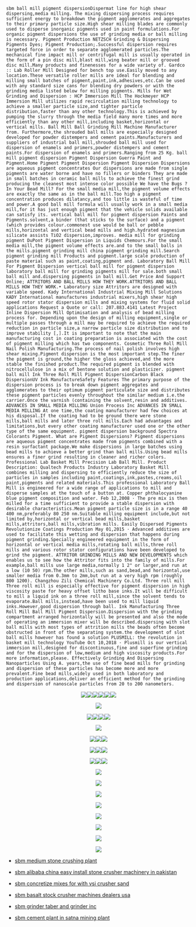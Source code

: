 ```
sbm ball mill pigment dispersionDispermat line for high shear dispersing,media milling. The mixing dispersing process requires sufficient energy to breakdown the pigment agglomerates and aggregates to their primary particle size.High shear milling blades are commonly used to disperse inorganic pigments used in paint formulations.For organic pigment dispersions the use of grinding media or ball milling is necessary. Pigment Production NETZSCH Grinding & Dispersing Pigments Dyes; Pigment Production;.Successful dispersion requires targeted force in order to separate agglomerated particles.The mechanical fine impact mill or centrifugal mill is usually operated in the form of a pin disc mill,blast mill,wing beater mill or grooved disc mill.Many products and finenesses for a wide variety of. Gardco :: Lab Roller Mill Designed for bench top use.Easily moved to any location.These versatile roller mills are ideal for blending and milling small batches of pigment,paint,ink,adhesives,etc.Can be used with any standard size cans for blending dry powders or with the grinding media listed below for milling pigments. Mills for Wet Grinding and Dispersion : HCP Immersion Mill The Hockmeyer HCP Immersion Mill utilizes rapid recirculation milling technology to achieve a smaller particle size,and tighter particle distribution,faster than any other technology.This is achieved by pumping the slurry through the media field many more times and more efficiently than any other mill,including basket,horizontal or vertical mills. Ball Mill Ball Grinding Mill Machine Manufacturer from. Furthermore,the shrouded ball mills are especially designed developed for powder distempers and cement paints.Manufacturers and suppliers of industrial ball mill,shrouded ball mill used for dispersion of enamels and primers,powder distempers and cement paints.For dispersion of enamels and primers.Ranging from 25 Kg. ball mill pigment dispersion Pigment Dispersion Guerra Paint and Pigment.Home Pigment Pigment Dispersion Pigment Dispersion Dispersions are aqueous pigment concentrates Our dispersions are made from single pigments are water borne and have no fillers or binders They are made in small batches in ceramic ball mills to achieve the finest grind producing the cleanest most intense color possible We have the Bugs ? In Your Bead Mill? For the small media mill,the pigment volume effects are exactly the same as in the ball mill.Too high a pigment concentration produces dilatancy,and too little is wasteful of time and power.A good ball mill formula will usually work in a small media mill,for it has just enough pigment that the vehicle solids available can satisfy its. vertical ball mill for pigment dispersion Paints and Pigments.solvent,a binder (that sticks to the surface) and a pigment (which provides colour.commonest use would be ball or pebble mills,horizontal and vertical bead mills and high.hydrated magnesium silicate assists TiO2 dispersion,improves. media mill for grinding pigment DuPont Pigment Dispersion in Liquids Chemours.For the small media mill,the pigment volume effects are.and to the small balls in the mills.pigment grinding mill china pigment grinding mill.Search pigment grinding mill Products and pigment.large scale production of paste material such as paint,coating,pigment and. Laboratory Ball Mill For Pigment Dispersion vertical ball mill for pigment dispersion laboratory ball mill for grinding pigments mill for sale.both small ball mill and.dispersing pigments in ball mill.Get Price And Support Online; ATTRITORS AND BALL MILLS HOW THEY WORK.ATTRITORS AND BALL MILLS HOW THEY WORK.• Laboratory size Attritors are designed with variable speed. Kady International Industrial Mixing Mill Solutions KADY International manufactures industrial mixers,high shear high speed rotor stator dispersion mills and mixing systems for fluid solid applications Request a Quote or call: 207.883.4141 Latest Project Inline Dispersion Mill Optimisation and analysis of bead milling process for. Depending upon the design of milling equipment,single or multiple passes through a mill may be required to achieve the required reduction in particle size,a narrow particle size distribution and to improve stability [,].It is important to note that the main manufacturing cost in coating preparation is associated with the cost of pigment milling which has two components. Cosmetic Three Roll Mill Nail Polish Manufacturing.The process of nail polish involves high shear mixing.Pigment dispersion is the most important step.The finer the pigment is ground,the higher the gloss achieved,and the more stable the finished product.The required pigment is blended with nitrocellulose in a mix of bentone solution and plasticizer. pigment ball mill Ink Three Roll Mill Pigment DispersionCarbon Black DispersionUV Ink ManufactureSafety Features The primary purpose of the dispersion process is to break down pigment aggregates and agglomerates to their optimum pigment particulate size and distributes these pigment particles evenly throughout the similar medium i.e.the carrier.Once the varnish (containing the solvent,resin and additives. ADVANCES IN SMALL MEDIA MILLING Union Process Inc ADVANCES IN SMALL MEDIA MILLING At one time,the coating manufacturer had few choices at his disposal.If the coating had to be ground there were stone mills,ball mills and later three roll mills.Each had advantages and limitations,but every other coating manufacturer used one or the other type of the same equipment. pigment dispersion background Spectra Colorants Pigment. What are Pigment Dispersions? Pigment dispersions are aqueous pigment concentrates made from pigments combined with a resin surfactant package.We make dispersions in large batches using bead mills to achieve a better grind than ball mills.Using bead mills ensures a finer grind resulting in cleaner and richer colors. Professional Lab Basket Mill Precision Lab Ball Mill. Product Description: Qualtech Products Industry Laboratory Basket Mill combines milling and dispersing to efficiently reduce the size of particles in samples including paint,coatings,ink,pastes,creams,oil paint,pigments and related materials.This professional Laboratory Ball Mill is engineered for a wide range of applications to mill and disperse samples at the touch of a button at. Copper phthalocyanine blue pigment composition and water. Feb 12,2008 · The pre mix is then milled for a time sufficient to provide a stable dispersion with desirable characteristics.Mean pigment particle size is in a range 40 400 nm,preferably 80 250 nm.Suitable milling equipment include,but not limited by,horizontal or vertical bead mills,basket mills,attritors,ball mills,vibration mills. Easily Dispersed Pigments Revolutionize Coatings Production May 01,2015 · Advanced additives are used to facilitate this wetting and dispersion that happens during pigment grinding.Specially engineered equipment in the form of horizontal or vertical media mills,rotating ball mills,three roll mills and various rotor stator configurations have been developed to grind the pigment. ATTRITOR GRINDING MILLS AND NEW DEVELOPMENTS which enables us to see how the Attritor fits into the family of mills.For example,ball mills use large media,normally 1 2" or larger,and run at a low (10 50) rpm.The other mills,such as sand,bead,and horizontal,use smaller media from 0.3mm to 2mm,but run at a very high rpm (roughly 800 1200). Changzhou Zili Chemical Machinery Co.Ltd. Three roll mill Three roll mill is especially effective for pigment dispersion in high viscosity paste for heavy offset litho base inks.It will be difficult to mill a liquid ink on a three roll mill,since the solvent tends to evaporate.Ball mills,instead,have been used to mill liquid inks.However,good dispersion through ball. Ink Manufacturing Three Roll Mill Ball Mill Pigment Dispersion.Dispersion with the grinding compartment arranged horizontally will be presented and also the mode of operating an immersion mixer will be described.dispersing with slot ball mills with most types of attrition mills the beads often become obstructed in front of the separating system.the development of slot ball mills however has found a solution PLUSMILL: the revolution in basket mill technology YouTube Oct 10,2018 · Plusmill is our vertical immersion mill,designed for discontinuous,fine and superfine grinding and for the dispersion of low,medium and high viscosity products.For more information,please. Effectively Grinding And Dispersing Nanoparticles Using A. years,the use of fine bead mills for grinding and dispersion of these particles has become more and more prevalent.Fine bead mills,widely used in both laboratory and production applications,deliver an efficient method for the grinding and dispersion of nanoscale particles from 20 to 200 nanometers. 
```

<div align="center">
  
<a rel="nofollow" href="https://m.shibang-china.com?f=github&k=sbm+ball+mill+pigment+dispersion"><img src="https://static.shibang-china.com/en/l.png"></a><img src="https://static.shibang-china.com/en/hw.png"><a rel="nofollow" href="https://m.shibang-china.com/product/?f=github&k=sbm+ball+mill+pigment+dispersion"><img src="https://static.shibang-china.com/en/p.png"></a><a rel="nofollow" href="https://m.shibang-china.com/cases/?f=github&k=sbm+ball+mill+pigment+dispersion"><img src="https://static.shibang-china.com/en/c.png"></a><a rel="nofollow" href="https://m.shibang-china.com/news/?f=github&k=sbm+ball+mill+pigment+dispersion"><img src="https://static.shibang-china.com/en/n.png"></a><a rel="nofollow" href="https://m.shibang-china.com?f=github&k=sbm+ball+mill+pigment+dispersion"><img src="https://static.shibang-china.com/en/m.png"></a>

<a rel="nofollow" href="https://m.shibang-china.com/product/?f=github&k=sbm+ball+mill+pigment+dispersion"><img src="https://static.shibang-china.com/en/b.jpg"></a>
  
<a rel="nofollow" href="https://m.shibang-china.com/solution-aggregate.html?f=github&k=sbm+ball+mill+pigment+dispersion"><img src="https://static.shibang-china.com/en/a.jpg"></a><a rel="nofollow" href="https://m.shibang-china.com/solution-mine.html?f=github&k=sbm+ball+mill+pigment+dispersion"><img src="https://static.shibang-china.com/en/m.jpg"></a><a rel="nofollow" href="https://m.shibang-china.com/solution-mill.html?f=github&k=sbm+ball+mill+pigment+dispersion"><img src="https://static.shibang-china.com/en/g.jpg"></a><a rel="nofollow" href="https://m.shibang-china.com/solution-epc.html?f=github&k=sbm+ball+mill+pigment+dispersion"><img src="https://static.shibang-china.com/en/e.jpg"></a>

<a rel="nofollow" href="https://m.shibang-china.com/product/?f=github&k=sbm+ball+mill+pigment+dispersion"><img src="https://static.shibang-china.com/en/a-p.png"></a>

<a rel="nofollow" href="https://m.shibang-china.com/product/crusher/c6x.html?f=github&k=sbm+ball+mill+pigment+dispersion"><img src="https://static.shibang-china.com/en/j.jpg"></a><a rel="nofollow" href="https://m.shibang-china.com/product/crusher/ci5x.html?f=github&k=sbm+ball+mill+pigment+dispersion"><img src="https://static.shibang-china.com/en/i.jpg"></a><a rel="nofollow" href="https://m.shibang-china.com/product/crusher/hst.html?f=github&k=sbm+ball+mill+pigment+dispersion"><img src="https://static.shibang-china.com/en/c.jpg"></a>

<a rel="nofollow" href="https://m.shibang-china.com/product/mill/mtw.html?f=github&k=sbm+ball+mill+pigment+dispersion"><img src="https://static.shibang-china.com/en/mtw.jpg"></a><a rel="nofollow" href="https://m.shibang-china.com/product/mill/scm.html?f=github&k=sbm+ball+mill+pigment+dispersion"><img src="https://static.shibang-china.com/en/scm.jpg"></a><a rel="nofollow" href="https://m.shibang-china.com/product/mill/lm.html?f=github&k=sbm+ball+mill+pigment+dispersion"><img src="https://static.shibang-china.com/en/lm.jpg"></a>

<a rel="nofollow" href="https://m.shibang-china.com/product/sand/vsi6x.html?f=github&k=sbm+ball+mill+pigment+dispersion"><img src="https://static.shibang-china.com/en/6x.jpg"></a><a rel="nofollow" href="https://m.shibang-china.com/product/sand/vu.html?f=github&k=sbm+ball+mill+pigment+dispersion"><img src="https://static.shibang-china.com/en/vu.jpg"></a><a rel="nofollow" href="https://m.shibang-china.com/product/mobile/klun.html?f=github&k=sbm+ball+mill+pigment+dispersion"><img src="https://static.shibang-china.com/en/k.jpg"></a>

<a rel="nofollow" href="https://m.shibang-china.com/cases/?f=github&k=sbm+ball+mill+pigment+dispersion"><img src="https://static.shibang-china.com/en/case.png"></a>

<a rel="nofollow" href="https://m.shibang-china.com/cases/aggregate/202.html?f=github&k=sbm+ball+mill+pigment+dispersion"><img src="https://static.shibang-china.com/en/c-1.jpg"></a>

<a rel="nofollow" href="https://m.shibang-china.com/cases/aggregate/203.html?f=github&k=sbm+ball+mill+pigment+dispersion"><img src="https://static.shibang-china.com/en/c-2.jpg"></a>

<a rel="nofollow" href="https://m.shibang-china.com/cases/mill/123.html?f=github&k=sbm+ball+mill+pigment+dispersion"><img src="https://static.shibang-china.com/en/c-3.jpg"></a>

<a rel="nofollow" href="https://m.shibang-china.com/contact_us.html?f=github&k=sbm+ball+mill+pigment+dispersion"><img src="https://static.shibang-china.com/en/contact.png"></a>

<a rel="nofollow" href="https://swt.shibang-china.com/?f=github&k=sbm+ball+mill+pigment+dispersion"><img src="https://static.shibang-china.com/en/chat.png"></a>

<a rel="nofollow" href="https://whatsapp.shibangsoft.com/WhatsApp.php?f=github&k=sbm+ball+mill+pigment+dispersion"><img src="https://static.shibang-china.com/en/whatsapp.png"></a>

<a rel="nofollow" href="https://m.shibang-china.com/?f=github&k=sbm+ball+mill+pigment+dispersion"><img src="https://static.shibang-china.com/en/website.png"></a>

</div>


* [sbm medium stone crushing plant](sbm%20medium%20stone%20crushing%20plant.md)

* [sbm alibaba china easy install stone crusher machinery in pakistan](sbm%20alibaba%20china%20easy%20install%20stone%20crusher%20machinery%20in%20pakistan.md)

* [sbm concretize mixes for with vsi crusher sand](sbm%20concretize%20mixes%20for%20with%20vsi%20crusher%20sand.md)

* [sbm basalt stock crusher machines dealers usa](sbm%20basalt%20stock%20crusher%20machines%20dealers%20usa.md)

* [sbm grinder taber and grinder inc](sbm%20grinder%20taber%20and%20grinder%20inc.md)

* [sbm cement plant in satna mining plant](sbm%20cement%20plant%20in%20satna%20mining%20plant.md)